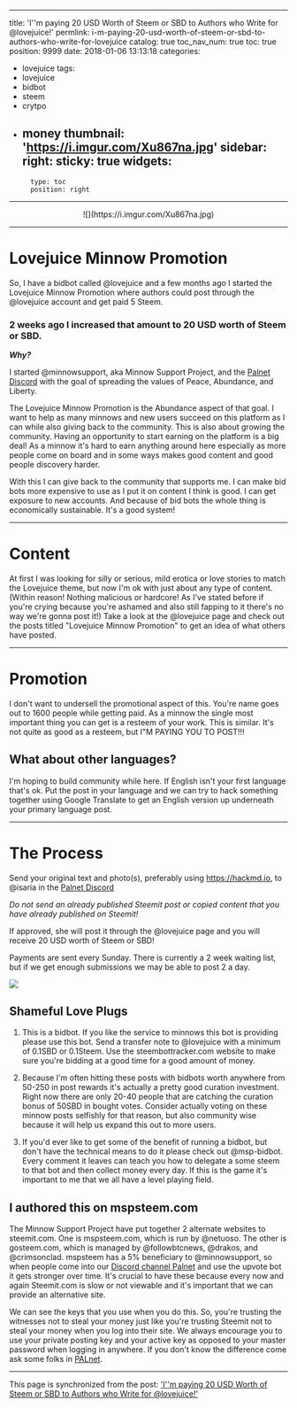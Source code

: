 
---
title: 'I''m paying 20 USD Worth of Steem or SBD to Authors who Write for @lovejuice!'
permlink: i-m-paying-20-usd-worth-of-steem-or-sbd-to-authors-who-write-for-lovejuice
catalog: true
toc_nav_num: true
toc: true
position: 9999
date: 2018-01-06 13:13:18
categories:
- lovejuice
tags:
- lovejuice
- bidbot
- steem
- crytpo
- money
thumbnail: 'https://i.imgur.com/Xu867na.jpg'
sidebar:
    right:
        sticky: true
widgets:
    -
        type: toc
        position: right
---


<center> ![](https://i.imgur.com/Xu867na.jpg) </center>

---

# Lovejuice Minnow Promotion

So, I have a bidbot called @lovejuice and a few months ago I started the Lovejuice Minnow Promotion where authors could post through the @lovejuice account and get paid 5 Steem.

### **2 weeks ago I increased that amount to 20 USD worth of Steem or SBD.**

***Why?***

I started @minnowsupport, aka Minnow Support Project, and the [Palnet Discord](https://discord.gg/U4qqvTv) with the goal of spreading the values of Peace, Abundance, and Liberty.

The Lovejuice Minnow Promotion is the Abundance aspect of that goal.
I want to help as many minnows and new users succeed on this platform as I can while also giving back to the community.  This is also about growing the community.  Having an opportunity to start earning on the platform is a big deal!  As a minnow it's hard to earn anything around here especially as more people come on board and in some ways makes good content and good people discovery harder.

With this I can give back to the community that supports me.  I can make bid bots more expensive to use as I put it on content I think is good.  I can get exposure to new accounts.  And because of bid bots the whole thing is economically sustainable.  It's a good system!


---

# Content
At first I was looking for silly or serious, mild erotica or love stories to match the Lovejuice theme, but now I'm ok with just about any type of content.
(Within reason! Nothing malicious or hardcore!  As I've stated before if you're crying because you're ashamed and also still fapping to it there's no way we're gonna post it!)
Take a look at the @lovejuice page and check out the posts titled "Lovejuice Minnow Promotion" to get an idea of what others have posted.


---


# Promotion
I don't want to undersell the promotional aspect of this.  You're name goes out to 1600 people while getting paid.  As a minnow the single most important thing you can get is a resteem of your work.  This is similar.  It's not quite as good as a resteem, but I"M PAYING YOU TO POST!!!  

## What about other languages?

I'm hoping to build community while here.  If English isn't your first language that's ok.  Put the post in your language and we can try to hack something together using Google Translate to get an English version up underneath your primary language post.

---

# The Process

Send your original text and photo(s), preferably using https://hackmd.io, to @isaria in the [Palnet Discord](https://discord.gg/U4qqvTv)

*Do not send an already published Steemit post or copied content that you have already published on Steemit!*

If approved, she will post it through the @lovejuice page and you will receive 20 USD worth of Steem or SBD!

Payments are sent every Sunday.
There is currently a 2 week waiting list, but if we get enough submissions we may be able to post 2 a day.

![](https://i.imgur.com/7yjY95k.png)

## Shameful Love Plugs

1.  This is a bidbot.  If you like the service to minnows this bot is providing please use this bot.  Send a transfer note to @lovejuice with a minimum of 0.1SBD or 0.1Steem.  Use the steembottracker.com website to make sure you're bidding at a good time for a good amount of money.

2.  Because I'm often hitting these posts with bidbots worth anywhere from 50-250 in post rewards it's actually a pretty good curation investment.  Right now there are only 20-40 people that are catching the curation bonus of 50SBD in bought votes.  Consider actually voting on these minnow posts selfishly for that reason, but also community wise because it will help us expand this out to more users.

3.  If you'd ever like to get some of the benefit of running a bidbot, but don't have the technical means to do it please check out @msp-bidbot.  Every comment it leaves can teach you how to delegate a some steem to that bot and then collect money every day.  If this is the game it's important to me that we all have a level playing field.

## I authored this on mspsteem.com
The Minnow Support Project have put together 2 alternate websites to steemit.com.  One is mspsteem.com, which is run by @netuoso.  The other is gosteem.com, which is managed by @followbtcnews, @drakos, and @crimsonclad.  mspsteem has a 5% beneficiary to @minnowsupport, so when people come into our [Discord channel Palnet](minnowpond.org) and use the upvote bot it gets stronger over time.  It's crucial to have these because every now and again Steemit.com is slow or not viewable and it's important that we can provide an alternative site.  

We can see the keys that  you use when you do this.  So, you're trusting the witnesses not to steal your money just like you're trusting Steemit not to steal your money when you log into their site.  We always encourage you to use your private posting key and your active key as opposed to your master password when logging in anywhere.  If you don't know the difference come ask some folks in [PALnet](minnowpond.org).

- - -

This page is synchronized from the post: ['I''m paying 20 USD Worth of Steem or SBD to Authors who Write for @lovejuice!'](https://steemit.com/@aggroed/i-m-paying-20-usd-worth-of-steem-or-sbd-to-authors-who-write-for-lovejuice)
